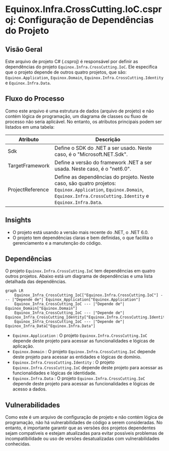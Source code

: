 # Equinox.Infra.CrossCutting.IoC.csproj: Configuração de Dependências do Projeto

## Visão Geral
Este arquivo de projeto C# (.csproj) é responsável por definir as dependências do projeto `Equinox.Infra.CrossCutting.IoC`. Ele especifica que o projeto depende de outros quatro projetos, que são: `Equinox.Application`, `Equinox.Domain`, `Equinox.Infra.CrossCutting.Identity` e `Equinox.Infra.Data`.

## Fluxo do Processo
Como este arquivo é uma estrutura de dados (arquivo de projeto) e não contém lógica de programação, um diagrama de classes ou fluxo de processo não seria aplicável. No entanto, os atributos principais podem ser listados em uma tabela:

| Atributo | Descrição |
|----------|-----------|
| Sdk | Define o SDK do .NET a ser usado. Neste caso, é o "Microsoft.NET.Sdk". |
| TargetFramework | Define a versão do framework .NET a ser usada. Neste caso, é o "net6.0". |
| ProjectReference | Define as dependências do projeto. Neste caso, são quatro projetos: `Equinox.Application`, `Equinox.Domain`, `Equinox.Infra.CrossCutting.Identity` e `Equinox.Infra.Data`. |

## Insights
- O projeto está usando a versão mais recente do .NET, o .NET 6.0.
- O projeto tem dependências claras e bem definidas, o que facilita o gerenciamento e a manutenção do código.

## Dependências
O projeto `Equinox.Infra.CrossCutting.IoC` tem dependências em quatro outros projetos. Abaixo está um diagrama de dependências e uma lista detalhada das dependências.

```mermaid
graph LR
    Equinox_Infra_CrossCutting_IoC["Equinox.Infra.CrossCutting.IoC"] --- |"Depende de"| Equinox_Application["Equinox.Application"]
    Equinox_Infra_CrossCutting_IoC --- |"Depende de"| Equinox_Domain["Equinox.Domain"]
    Equinox_Infra_CrossCutting_IoC --- |"Depende de"| Equinox_Infra_CrossCutting_Identity["Equinox.Infra.CrossCutting.Identity"]
    Equinox_Infra_CrossCutting_IoC --- |"Depende de"| Equinox_Infra_Data["Equinox.Infra.Data"]
```

- `Equinox.Application` : O projeto `Equinox.Infra.CrossCutting.IoC` depende deste projeto para acessar as funcionalidades e lógicas de aplicação.
- `Equinox.Domain` : O projeto `Equinox.Infra.CrossCutting.IoC` depende deste projeto para acessar as entidades e lógicas de domínio.
- `Equinox.Infra.CrossCutting.Identity` : O projeto `Equinox.Infra.CrossCutting.IoC` depende deste projeto para acessar as funcionalidades e lógicas de identidade.
- `Equinox.Infra.Data` : O projeto `Equinox.Infra.CrossCutting.IoC` depende deste projeto para acessar as funcionalidades e lógicas de acesso a dados.

## Vulnerabilidades
Como este é um arquivo de configuração de projeto e não contém lógica de programação, não há vulnerabilidades de código a serem consideradas. No entanto, é importante garantir que as versões dos projetos dependentes sejam compatíveis e estejam atualizadas para evitar possíveis problemas de incompatibilidade ou uso de versões desatualizadas com vulnerabilidades conhecidas.